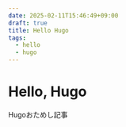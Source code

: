 ```yaml
---
date: 2025-02-11T15:46:49+09:00
draft: true
title: Hello Hugo
tags:
  - hello
  - hugo
---
```

# Hello, Hugo
Hugoおためし記事
